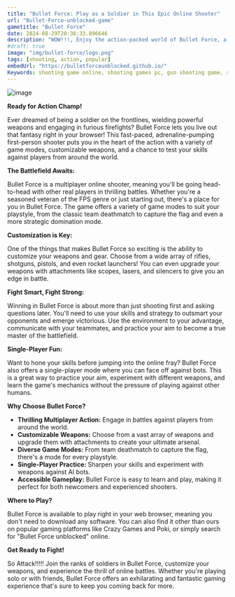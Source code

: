 ```yaml
---
title: "Bullet Force: Play as a Soldier in This Epic Online Shooter"
url: "Bullet-Force-unblocked-game"
gametitle: "Bullet Force"
date: 2024-08-29T20:36:33.896646
description: "WOW!!!, Enjoy the action-packed world of Bullet Force, a thrilling online multiplayer shooter offering customizable weapons, diverse game modes, and real war like 20-player battles. Play against real players or challenge bots in the single-player mode."
#draft: true
image: "img/bullet-force/logo.png"
tags: [shooting, action, popular]
embedUrl: "https://bulletforceunblocked.github.io/"
Keywords: shooting game online, shooting games pc, gun shooting game, shooting games download, gun games, shooting games for kids, shooting games io, shooting games for android, bullet force unblocked, bullet force online, bullet force poki, bullet force crazy games, bullet force pc, bullet force download, bullet force multiplayer, bullet force webgl
---
```


![image](https://github.com/user-attachments/assets/9342bc49-6e20-4018-9d6d-5a64fad32b42)

**Ready for Action Champ!**

Ever dreamed of being a soldier on the frontlines, wielding powerful weapons and engaging in furious firefights? Bullet Force lets you live out that fantasy right in your browser! This fast-paced, adrenaline-pumping first-person shooter puts you in the heart of the action with a variety of game modes, customizable weapons, and a chance to test your skills against players from around the world.

**The Battlefield Awaits:**

Bullet Force is a multiplayer online shooter, meaning you'll be going head-to-head with other real players in thrilling battles. Whether you're a seasoned veteran of the FPS genre or just starting out, there's a place for you in Bullet Force.  The game offers a variety of game modes to suit your playstyle, from the classic team deathmatch to capture the flag and even a more strategic domination mode.  

**Customization is Key:**

One of the things that makes Bullet Force so exciting is the ability to customize your weapons and gear. Choose from a wide array of rifles, shotguns, pistols, and even rocket launchers!  You can even upgrade your weapons with attachments like scopes, lasers, and silencers to give you an edge in battle.  

**Fight Smart, Fight Strong:**

Winning in Bullet Force is about more than just shooting first and asking questions later. You'll need to use your skills and strategy to outsmart your opponents and emerge victorious.  Use the environment to your advantage, communicate with your teammates, and practice your aim to become a true master of the battlefield.

**Single-Player Fun:**

Want to hone your skills before jumping into the online fray? Bullet Force also offers a single-player mode where you can face off against bots. This is a great way to practice your aim, experiment with different weapons, and learn the game's mechanics without the pressure of playing against other humans.

**Why Choose Bullet Force?**

* **Thrilling Multiplayer Action:**  Engage in battles against players from around the world.
* **Customizable Weapons:**  Choose from a vast array of weapons and upgrade them with attachments to create your ultimate arsenal.
* **Diverse Game Modes:**  From team deathmatch to capture the flag, there's a mode for every playstyle.
* **Single-Player Practice:**  Sharpen your skills and experiment with weapons against AI bots. 
* **Accessible Gameplay:**  Bullet Force is easy to learn and play, making it perfect for both newcomers and experienced shooters.

**Where to Play?**

Bullet Force is available to play right in your web browser, meaning you don't need to download any software. You can also find it other than ours on popular gaming platforms like Crazy Games and Poki, or simply search for "Bullet Force unblocked" online.

**Get Ready to Fight!**

So Attack!!!!! Join the ranks of soldiers in Bullet Force,  customize your weapons, and experience the thrill of  online battles.  Whether you're playing solo or with friends, Bullet Force offers an exhilarating and fantastic  gaming experience that's sure to keep you coming back for more. 
